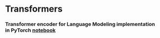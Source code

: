 # Transformers

### Transformer encoder for Language Modeling implementation in PyTorch [notebook](https://github.com/mf1024/Transformers/blob/master/Transformer%20Encoder%20for%20Language%20Modeling.ipynb)
